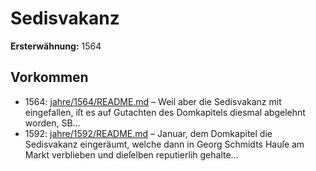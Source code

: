 # Sedisvakanz

**Ersterwähnung:** 1564

## Vorkommen
- 1564: [jahre/1564/README.md](../jahre/1564/README.md) – Weil aber die Sedisvakanz mit eingefallen,
iſt es auf Gutachten des Domkapitels diesmal abgelehnt
worden, SB...
- 1592: [jahre/1592/README.md](../jahre/1592/README.md) – Januar, dem
Domkapitel die Sedisvakanz eingeräumt, welche dann in
Georg Schmidts Hauſe am Markt verblieben und dieſelben
reputierlih gehalte...
